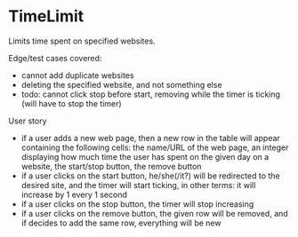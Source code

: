 # TimeLimit
Limits time spent on specified websites.

Edge/test cases covered:
- cannot add duplicate websites
- deleting the specified website, and not something else
- todo: cannot click stop before start, removing while the timer is ticking (will have to stop the timer)

User story
- if a user adds a new web page, then a new row in the table will appear containing the following cells: the name/URL of the web page, an integer displaying how much time the user has spent on the given day on a website, the start/stop button, the remove button
- if a user clicks on the start button, he/she(/it?) will be redirected to the desired site, and the timer will start ticking, in other terms: it will increase by 1 every 1 second
- if a user clicks on the stop button, the timer will stop increasing
- if a user clicks on the remove button, the given row will be removed, and if decides to add the same row, everything will be new
